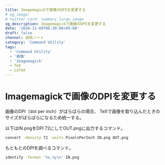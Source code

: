 ```yaml
---
title: Imagemagickで画像のDPIを変更する
# og_image:
# twitter_card: summary_large_image
og_description: Imagemagickで画像のDPIを変更する
date: '2020-11-09T06:30:00+09:00'
draft: false
channel: 技術ノート
category: 'Command Utility'
tags:
  - 'Command Utility'
  - '画像'
  - 'Imagemagick'
  - TeX
  - LaTeX
---
```


# Imagemagickで画像のDPIを変更する

画像のDPI（dot per inch）がばらばらの場合、
TeXで画像を取り込んだときのサイズがばらばらになるため統一する。

以下はIN.pngをDPI 72にしてOUT.pngに出力するコマンド。

```bash
convert -density 72 -units PixelsPerInch IN.png OUT.png
```

もともとのDPIを調べるコマンド。

```bash
identify -format '%x,%y\n' IN.png
```
